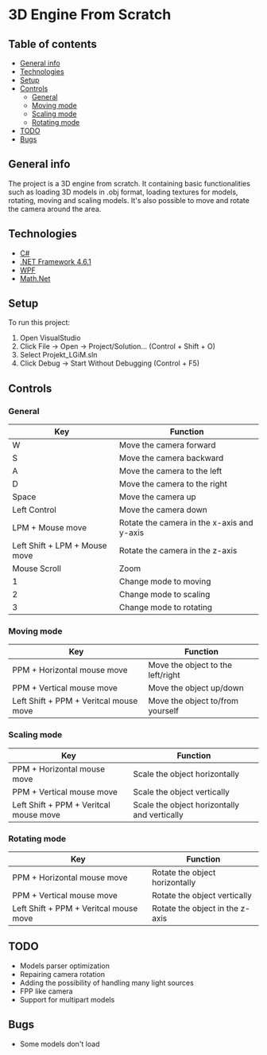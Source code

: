 # 3D Engine From Scratch

## Table of contents
* [General info](#general-info)
* [Technologies](#technologies)
* [Setup](#setup)
* [Controls](#controls)
  * [General](#general)
  * [Moving mode](#moving-mode)
  * [Scaling mode](#scaling-mode)
  * [Rotating mode](#rotating-mode)
 * [TODO](#todo)
 * [Bugs](#bugs)

## General info
The project is a 3D engine from scratch. It containing basic functionalities such as loading 3D models in .obj format, loading textures for models, rotating, moving and scaling models. It's also possible to move and rotate the camera around the area.


## Technologies
* [C#](https://docs.microsoft.com/en-us/dotnet/csharp/language-reference/)
* [.NET Framework 4.6.1](https://www.microsoft.com/net)
* [WPF](https://docs.microsoft.com/en-us/dotnet/framework/wpf/index)
* [Math.Net](https://www.mathdotnet.com/)

## Setup
To run this project:
1. Open VisualStudio
1. Click File -> Open -> Project/Solution... (Control + Shift + O) 
1. Select Projekt_LGiM.sln
1. Click Debug -> Start Without Debugging (Control + F5)


## Controls


### General
| Key | Function |
|-----|----------|
| W   | Move the camera forward |
| S | Move the camera backward |
| A | Move the camera to the left |
| D | Move the camera to the right |
| Space | Move the camera up |
| Left Control | Move the camera down |
| LPM + Mouse move | Rotate the camera in the x-axis and y-axis |
| Left Shift + LPM + Mouse move | Rotate the camera in the z-axis |
| Mouse Scroll | Zoom |
| 1 | Change mode to moving |
| 2 | Change mode to scaling | 
| 3 | Change mode to rotating |

### Moving mode
| Key | Function |
|-----|----------|
| PPM + Horizontal mouse move | Move the object to the left/right |
| PPM + Vertical mouse move | Move the object up/down |
| Left Shift + PPM + Veritcal mouse move | Move the object to/from yourself |

### Scaling mode
| Key | Function |
|-----|----------|
| PPM + Horizontal mouse move | Scale the object horizontally  |
| PPM + Vertical mouse move | Scale the object vertically |
| Left Shift + PPM + Veritcal mouse move | Scale the object horizontally and vertically |

### Rotating mode
| Key | Function |
|-----|----------|
| PPM + Horizontal mouse move | Rotate the object horizontally  |
| PPM + Vertical mouse move | Rotate the object vertically |
| Left Shift + PPM + Veritcal mouse move | Rotate the object in the z-axis |


## TODO
* Models parser optimization
* Repairing camera rotation
* Adding the possibility of handling many light sources
* FPP like camera
* Support for multipart models

## Bugs
* Some models don't load
